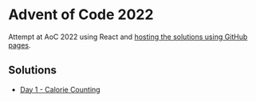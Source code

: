 # Advent of Code 2022
Attempt at AoC 2022 using React and [hosting the solutions using GitHub pages](https://tmckeown2.github.io/advent-of-code-2022/).

## Solutions
- [Day 1 - Calorie Counting](https://tmckeown2.github.io/advent-of-code-2022/#/day/1)